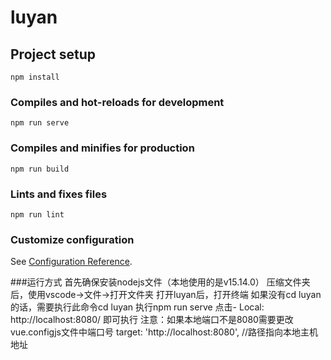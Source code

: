 # luyan

## Project setup
```
npm install
```

### Compiles and hot-reloads for development
```
npm run serve
```

### Compiles and minifies for production
```
npm run build
```

### Lints and fixes files
```
npm run lint
```

### Customize configuration
See [Configuration Reference](https://cli.vuejs.org/config/).

###运行方式
首先确保安装nodejs文件（本地使用的是v15.14.0）
压缩文件夹后，使用vscode->文件->打开文件夹
打开luyan后，打开终端
如果没有cd luyan的话，需要执行此命令cd luyan
执行npm run serve
点击- Local:   http://localhost:8080/ 即可执行
注意：如果本地端口不是8080需要更改vue.configjs文件中端口号
target: 'http://localhost:8080', //路径指向本地主机地址

